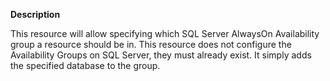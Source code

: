 **Description**

This resource will allow specifying which SQL Server AlwaysOn Availability group a 
resource should be in. This resource does not configure the Availability Groups on 
SQL Server, they must already exist. It simply adds the specified database to the group.
